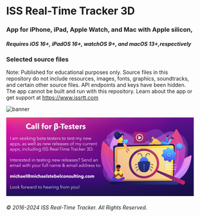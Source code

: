 #  ISS Real-Time Tracker 3D

### App for iPhone, iPad, Apple Watch, and Mac with Apple silicon, 
##### Requires iOS 16+, iPadOS 16+, watchOS 9+, and macOS 13+,respectively

### Selected source files

Note: Published for educational purposes only. Source files in this repository do not include resources, images, fonts, graphics, soundtracks, and certain other source files. API endpoints and keys have been hidden. The app cannot be built and run with this repository.
Learn about the app or get support at https://www.issrtt.com

![banner](https://github.com/MDStebel/ISSRTT3D-Source-Selected/blob/2415138b11318c2cce468850cf7f36cf5d5db177/Banner%20-%20ISS%20Real-Time%20Tracker%203D.png)

![banner](https://github.com/MDStebel/ISSRTT3D-Source-Selected/blob/afb3273a3790f2403a8e3cab3ec536dfffac3daa/Call%20for%20Beta%20Testers.png)


###### © 2016-2024 ISS Real-Time Tracker. All Rights Reserved.
